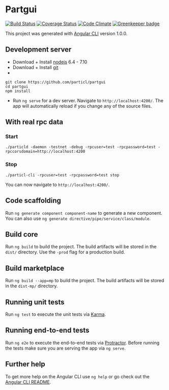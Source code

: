 # Partgui

[![Build Status](https://travis-ci.org/particl/partgui.svg?branch=master)](https://travis-ci.org/particl/partgui)
[![Coverage Status](https://coveralls.io/repos/github/particl/partgui/badge.svg?branch=master)](https://coveralls.io/github/particl/partgui?branch=master)
[![Code Climate](https://codeclimate.com/github/particl/partgui/badges/gpa.svg)](https://codeclimate.com/github/particl/partgui)
[![Greenkeeper badge](https://badges.greenkeeper.io/particl/partgui.svg)](https://greenkeeper.io/)

This project was generated with [Angular CLI](https://github.com/angular/angular-cli) version 1.0.0.

## Development server
* Download + Install [nodejs](https://nodejs.org/) 6.4 - 7.10
* Download + Install [git](https://git-scm.com/)
*
```
git clone https://github.com/particl/partgui
cd partgui
npm install
```
* Run `ng serve` for a dev server. Navigate to `http://localhost:4200/`. The app will automatically reload if you change any of the source files.

## With real rpc data
### Start
```
./particld -daemon -testnet -debug -rpcuser=test -rpcpassword=test -rpccorsdomain=http://localhost:4200
```

### Stop
```
./particl-cli -rpcuser=test -rpcpassword=test stop
```

You can now navigate to `http://localhost:4200/`.

## Code scaffolding

Run `ng generate component component-name` to generate a new component. You can also use `ng generate directive/pipe/service/class/module`.

## Build core

Run `ng build` to build the project. The build artifacts will be stored in the `dist/` directory. Use the `-prod` flag for a production build.

## Build marketplace

Run `ng build --app=mp` to build the project. The build artifacts will be stored in the `dist-mp/` directory. 

## Running unit tests

Run `ng test` to execute the unit tests via [Karma](https://karma-runner.github.io).

## Running end-to-end tests

Run `ng e2e` to execute the end-to-end tests via [Protractor](http://www.protractortest.org/).
Before running the tests make sure you are serving the app via `ng serve`.

## Further help

To get more help on the Angular CLI use `ng help` or go check out the [Angular CLI README](https://github.com/angular/angular-cli/blob/master/README.md).
